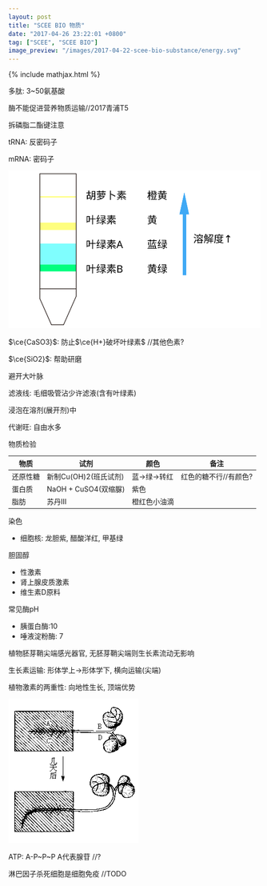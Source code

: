 ```yaml
---
layout: post
title: "SCEE BIO 物质"
date: "2017-04-26 23:22:01 +0800"
tag: ["SCEE", "SCEE BIO"]
image_preview: "/images/2017-04-22-scee-bio-substance/energy.svg"
---
```


{% include mathjax.html %}

多肽: 3~50氨基酸

酶不能促进营养物质运输//2017青浦T5

拆磷脂二酯键注意

tRNA: 反密码子

mRNA: 密码子

![层析法叶绿素](/images/2017-04-22-scee-bio-substance/chloroplast.svg)

$\ce{CaSO3}$: 防止$\ce{H+}破坏叶绿素$ //其他色素?

$\ce{SiO2}$: 帮助研磨

避开大叶脉

滤液线: 毛细吸管沾少许滤液(含有叶绿素)

浸泡在溶剂(展开剂)中

代谢旺: 自由水多

物质检验

| 物质 | 试剂 | 颜色 | 备注 |
| --- | --- | --- | --- |
| 还原性糖 | 新制Cu(OH)2(班氏试剂) | 蓝→绿→转红 | 红色的糖不行//有颜色? |
| 蛋白质 | NaOH + CuSO4(双缩脲) | 紫色 | |
| 脂肪 | 苏丹Ⅲ | 橙红色小油滴 | |

染色
* 细胞核: 龙胆紫, 醋酸洋红, 甲基绿

胆固醇
* 性激素
* 肾上腺皮质激素
* 维生素D原料

常见酶pH
* 胰蛋白酶:10
* 唾液淀粉酶: 7

植物胚芽鞘尖端感光器官, 无胚芽鞘尖端则生长素流动无影响

生长素运输: 形体学上->形体学下, 横向运输(尖端)

植物激素的两重性: 向地性生长, 顶端优势

![向地性生长](/images/2017-04-22-scee-bio-substance/gra.gif)

ATP: A-P~P~P A代表腺苷 //?

淋巴因子杀死细胞是细胞免疫 //TODO

